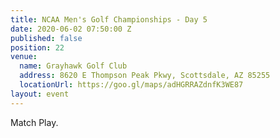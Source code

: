 ```yaml
---
title: NCAA Men's Golf Championships - Day 5
date: 2020-06-02 07:50:00 Z
published: false
position: 22
venue:
  name: Grayhawk Golf Club
  address: 8620 E Thompson Peak Pkwy, Scottsdale, AZ 85255
  locationUrl: https://goo.gl/maps/adHGRRAZdnfK3WE87
layout: event
---
```


Match Play.